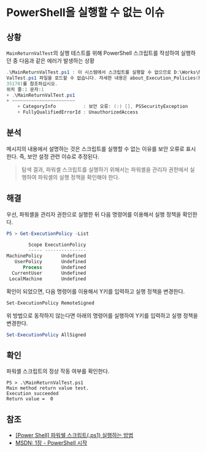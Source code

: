 # PowerShell을 실행할 수 없는 이슈

## 상황

`MainReturnValTest`의 실행 테스트를 위해 PowerShell 스크립트를 작성하여 실행하던 중 다음과 같은 에러가 발생하는 상황

```PowerShell
.\MainReturnValTest.ps1 : 이 시스템에서 스크립트를 실행할 수 없으므로 D:\Works\MSDN-CSharp\MainReturnValTest\MainReturn
ValTest.ps1 파일을 로드할 수 없습니다. 자세한 내용은 about_Execution_Policies(https://go.microsoft.com/fwlink/?LinkID=1
35170)를 참조하십시오.
위치 줄:1 문자:1
+ .\MainReturnValTest.ps1
+ ~~~~~~~~~~~~~~~~~~~~~~~
    + CategoryInfo          : 보안 오류: (:) [], PSSecurityException
    + FullyQualifiedErrorId : UnauthorizedAccess
```

## 분석

메시지의 내용에서 설명하는 것은 스크립트를 실행할 수 없는 이유를 보안 오류로 표시한다. 즉, 보안 설정 관련 이슈로 추정된다.

> 탐색 결과, 파워셸 스크립트를 실행하기 위해서는 파워셸을 관리자 권한에서 실행하여 파워셸의 실행 정책을 확인해야 한다.

## 해결

우선, 파워셸을 관리자 권한으로 실행한 뒤 다음 명령어를 이용해서 실행 정책을 확인한다.

```PowerShell
PS > Get-ExecutionPolicy -List

        Scope ExecutionPolicy
        ----- ---------------
MachinePolicy       Undefined
   UserPolicy       Undefined
      Process       Undefined
  CurrentUser       Undefined
 LocalMachine       Undefined
```

확인이 되었으면, 다음 명령어를 이용해서 Y키를 입력하고 실행 정책을 변경한다.

```PowerShell
Set-ExecutionPolicy RemoteSigned
```

위 방법으로 동작하지 않는다면 아래의 명령어를 실행하여 Y키를 입력하고 실행 정책을 변경한다.

```PowerShell
Set-ExecutionPolicy AllSigned
```

## 확인

파워셸 스크립트의 정상 작동 여부를 확인한다.

```
PS > .\MainReturnValTest.ps1
Main method return value test.
Execution succeeded
Return value =  0
```

## 참조
- [[Power Shell] 파워쉘 스크립트(.ps1) 실행하는 방법](https://betterinvesting.tistory.com/276)
- [MSDN: 1장 - PowerShell 시작](https://learn.microsoft.com/ko-kr/powershell/scripting/learn/ps101/01-getting-started?view=powershell-7.5)